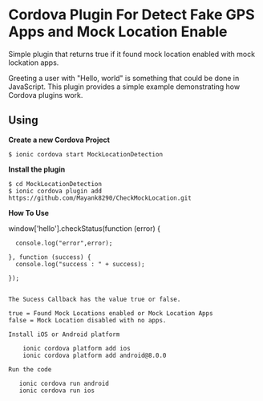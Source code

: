 # Cordova Plugin For Detect Fake GPS Apps and Mock Location Enable

Simple plugin that returns true if it found mock location enabled with mock lockation apps.

Greeting a user with "Hello, world" is something that could be done in JavaScript. This plugin provides a simple example demonstrating how Cordova plugins work.

## Using

**Create a new Cordova Project**

    $ ionic cordova start MockLocationDetection
    
**Install the plugin**

    $ cd MockLocationDetection
    $ ionic cordova plugin add https://github.com/Mayank8290/CheckMockLocation.git
    

**How To Use**

window['hello'].checkStatus(function (error) {

      console.log("error",error);

    }, function (success) {
      console.log("success : " + success);

    });
```

The Sucess Callback has the value true or false.

true = Found Mock Locations enabled or Mock Location Apps
false = Mock Location disabled with no apps.

Install iOS or Android platform

    ionic cordova platform add ios
    ionic cordova platform add android@8.0.0
    
Run the code

   ionic cordova run android
   ionic cordova run ios


